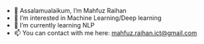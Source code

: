 - 👋 Assalamualaikum, I’m Mahfuz Raihan
- 👀 I’m interested in Machine Learning/Deep learning
- 🌱 I’m currently learning NLP
- 📫 You can contact with me here: mahfuz.raihan.ict@gmail.com

<!---
mahfuz-raihan/mahfuz-raihan is a ✨ special ✨ repository because its `README.md` (this file) appears on your GitHub profile.
You can click the Preview link to take a look at your changes.
--->

